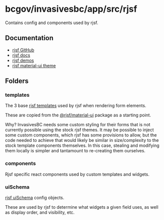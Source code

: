 # bcgov/invasivesbc/app/src/rjsf

Contains config and components used by rjsf.

## Documentation

- [rjsf GitHub](https://github.com/rjsf-team/react-jsonschema-form)
- [rjsf docs](https://react-jsonschema-form.readthedocs.io/en/latest/)
- [rjsf demos](https://rjsf-team.github.io/react-jsonschema-form/)
- [rjsf material-ui theme](https://www.npmjs.com/package/@rjsf/material-ui)

## Folders

### templates

The 3 base [rjsf templates](https://react-jsonschema-form.readthedocs.io/en/latest/advanced-customization/custom-templates/) used by rjsf when rendering form elements.

These are copied from the [@rjsf/material-ui](https://www.npmjs.com/package/@rjsf/material-ui) package as a starting point.

Why? InvasivesBC needs some custom styling for their forms that is not currently possible using the stock rjsf themes. It may be possible to inject some custom components, which rjsf has some provisions to allow, but the code needed to achieve that would likely be similar in size/complexity to the stock template components themselves. In this case, stealing and modifying them locally is simpler and tantamount to re-creating them ourselves.

### components

Rjsf specific react components used by custom templates and widgets.

### uiSchema

[rjsf uiSchema](https://react-jsonschema-form.readthedocs.io/en/latest/api-reference/uiSchema/) config objects.

These are used by rjsf to determine what widgets a given field uses, as well as display order, and visibility, etc.
